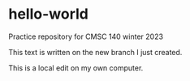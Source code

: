 # hello-world
Practice repository for CMSC 140 winter 2023

This text is written on the new branch I just created.

This is a local edit on my own computer.

